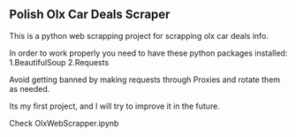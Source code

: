 ## Polish Olx Car Deals Scraper

This is a python web scrapping project for scrapping olx car deals info.

In order to work properly you need to have these python packages installed:
	1.BeautifulSoup
	2.Requests
	
Avoid getting banned by making requests through Proxies and rotate
 them as needed.
 
Its my first project, and I will try to improve it in the future.

Check OlxWebScrapper.ipynb  
